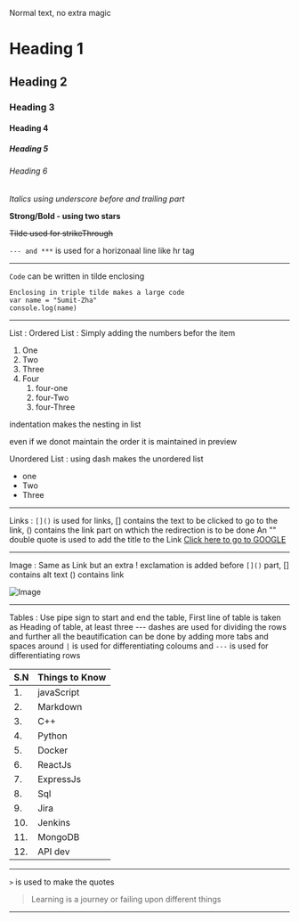 <!-- Basic format symantics -->
Normal text, no extra magic 

# Heading 1 
## Heading 2 
### Heading 3 
#### Heading 4 
##### Heading 5 
###### Heading 6 

_Italics using underscore before and trailing part_

**Strong/Bold - using two stars** 

~~Tilde used for strikeThrough~~


`--- and ***` is used for a horizonaal line like hr tag 

---




<!-- Code -->
`Code` can be written in tilde enclosing 

```
Enclosing in triple tilde makes a large code
var name = "Sumit-Zha"
console.log(name)
```

---






<!-- Lists -->
List : 
Ordered List : 
Simply adding the numbers befor  the item
1. One 
2. Two 
3. Three
4. Four 
   1. four-one
   2. four-Two
   3. four-Three

indentation makes the nesting in list

even if we donot maintain the order it is maintained in preview 

Unordered List : 
using dash makes the unordered list  
- one 
- Two 
- Three

---








<!-- Links -->
Links : 
   `[]()` is used for links, 
   [] contains the text to be clicked to go to the link, 
   () contains the link part on wthich the redirection is to be done 
   An "" double quote is used to add the title to the Link 
   [Click here to go to GOOGLE](https://www.google.com/)

---






<!-- Images -->
Image : 
Same as Link but an extra ! exclamation is added before `[]()` part, [] contains alt text () contains link

![Image](https://media.tenor.com/GfSX-u7VGM4AAAAC/coding.gif "code-pressing")

---




<!-- Tables -->
Tables : Use pipe sign to start and end the table, First line of table is taken as Heading of table, at least three --- dashes are used for dividing the rows and further all the beautification can be done by adding more tabs and spaces around
`|` is used for differentiating coloums and `---` is used for differentiating rows 

| S.N | Things to Know |
| --- | -------------- |
| 1.  | javaScript     |
| 2.  | Markdown       |
| 3.  | C++            |
| 4.  | Python         |
| 5.  | Docker         |
| 6.  | ReactJs        |
| 7.  | ExpressJs      |
| 8.  | Sql            |
| 9.  | Jira           |
| 10. | Jenkins        |
| 11. | MongoDB        |
| 12. | API dev        |

---



`>` is used to make the quotes 
> Learning is a journey or failing upon different things


***